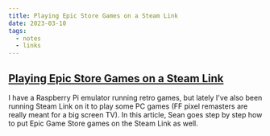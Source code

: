 ```yaml
---
title: Playing Epic Store Games on a Steam Link
date: 2023-03-10
tags:
  - notes
  - links
---
```


## [Playing Epic Store Games on a Steam Link](https://seanzwrites.com/posts/how-to-play-epic-games-on-steam-and-steamlink/)

I have a Raspberry Pi emulator running retro games, but lately I've also been running Steam Link on it to play some PC games (FF pixel remasters are really meant for a big screen TV). In this article, Sean goes step by step how to put Epic Game Store games on the Steam Link as well.